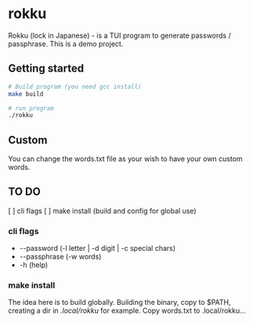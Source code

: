 # rokku

Rokku (lock in Japanese) - is a TUI program to generate passwords / passphrase. This is a demo project.

## Getting started

```bash
# Build program (you need gcc install)
make build

# run program
./rokku
```

## Custom

You can change the words.txt file as your wish to have your own custom words.

## TO DO

[ ] cli flags
[ ] make install (build and config for global use)

### cli flags

- --password (-l letter | -d digit | -c special chars)
- --passphrase (-w words)
- -h (help)

### make install

The idea here is to build globally. Building the binary, copy to $PATH, creating a dir in _.local/rokku_ for example. Copy words.txt to .local/rokku...
